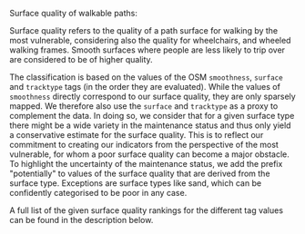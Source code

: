 Surface quality of walkable paths:

Surface quality refers to the quality of a path surface for walking by the most vulnerable, considering also the quality for wheelchairs, and wheeled walking frames. Smooth surfaces where people are less likely to trip over are considered to be of higher quality.

The classification is based on the values of the OSM `smoothness`, `surface` and `tracktype` tags (in the order they are evaluated). While the values of `smoothness` directly correspond to our surface quality, they are only sparsely mapped. We therefore also use the `surface` and `tracktype` as a proxy to complement the data. In doing so, we consider that for a given surface type there might be a wide variety in the maintenance status and thus only yield a conservative estimate for the surface quality. This is to reflect our commitment to creating our indicators from the perspective of the most vulnerable, for whom a poor surface quality can become a major obstacle. To highlight the uncertainty of the maintenance status, we add the prefix "potentially" to values of the surface quality that are derived from the surface type. Exceptions are surface types like sand, which can be confidently categorised to be poor in any case.

A full list of the given surface quality rankings for the different tag values can be found in the description below.
